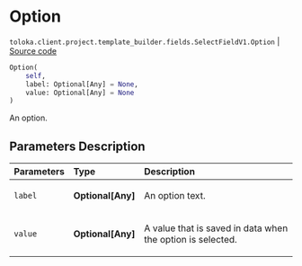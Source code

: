# Option
`toloka.client.project.template_builder.fields.SelectFieldV1.Option` | [Source code](https://github.com/Toloka/toloka-kit/blob/v1.2.0/src/client/project/template_builder/fields.py#L449)

```python
Option(
    self,
    label: Optional[Any] = None,
    value: Optional[Any] = None
)
```

An option.

## Parameters Description

| Parameters | Type | Description |
| :----------| :----| :-----------|
`label`|**Optional\[Any\]**|<p>An option text.</p>
`value`|**Optional\[Any\]**|<p>A value that is saved in data when the option is selected.</p>
